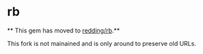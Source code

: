 # rb

** This gem has moved to [redding/rb](https://github.com/redding/rb).**

This fork is not mainained and is only around to preserve old URLs.
